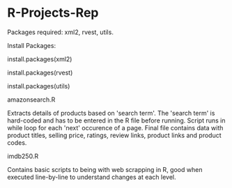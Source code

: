 # R-Projects-Rep

Packages required:
xml2,
rvest,
utils.

Install Packages:

install.packages(xml2)

install.packages(rvest)

install.packages(utils)



amazonsearch.R

Extracts details of products based on 'search term'. The 'search term' is hard-coded and has to be entered in the R file before running.
Script runs in while loop for each 'next' occurence of a page. Final file contains data with product titles, selling price, ratings, review links, product links and product codes.



imdb250.R

Contains basic scripts to being with web scrapping in R, good when executed line-by-line to understand changes at each level.